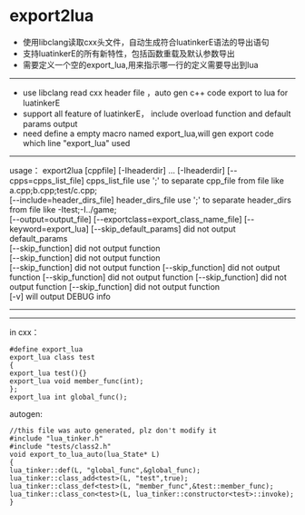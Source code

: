 # export2lua

* 使用libclang读取cxx头文件，自动生成符合luatinkerE语法的导出语句  
* 支持luatinkerE的所有新特性，包括函数重载及默认参数导出
* 需要定义一个空的export_lua,用来指示哪一行的定义需要导出到lua

***

* use libclang read cxx header file ，auto gen c++ code export to lua for luatinkerE  
* support all feature of luatinkerE， include overload function and default params output
* need define a empty macro named export_lua,will gen export code which line "export_lua" used 

***

usage： export2lua [cppfile] [-Iheaderdir] ... [-Iheaderdir]
[--cpps=cpps_list_file]  cpps_list_file use ';' to separate cpp_file from file like a.cpp;b.cpp;test/c.cpp;  
[--include=header_dirs_file] header_dirs_file use ';' to separate header_dirs from file like -Itest;-I../game;  
[--output=output_file] 
[--exportclass=export_class_name_file]
[--keyword=export_lua]
[--skip_default_params] did not output default_params  
[--skip_function]  did not output function  
[--skip_function]  did not output function  
[--skip_function]  did not output function  [--skip_function]  did not output function  [--skip_function]  did not output function  [--skip_function]  did not output function  [--skip_function]  did not output function  
[-v]   will output DEBUG info  
***




***
in cxx：  
```
#define export_lua  
export_lua class test    
{   
export_lua test(){}  
export_lua void member_func(int);  
};  
export_lua int global_func();  
```
autogen:
```
//this file was auto generated, plz don't modify it
#include "lua_tinker.h"
#include "tests/class2.h"
void export_to_lua_auto(lua_State* L)
{ 
lua_tinker::def(L, "global_func",&global_func);
lua_tinker::class_add<test>(L, "test",true);
lua_tinker::class_def<test>(L, "member_func",&test::member_func); 
lua_tinker::class_con<test>(L, lua_tinker::constructor<test>::invoke);
}
```
